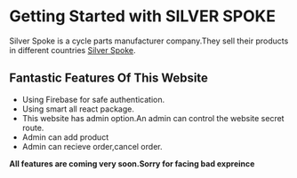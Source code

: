# Getting Started with SILVER SPOKE

Silver Spoke is a cycle parts manufacturer company.They sell their products in different countries [Silver Spoke](https://silver-spoke.web.app).

## Fantastic Features Of This Website
* Using Firebase for safe authentication.
* Using smart all react package.
* This website has admin option.An admin can control the website secret route.
* Admin can add product
* Admin can recieve order,cancel order.


**All features are coming very soon.Sorry for facing bad expreince**

